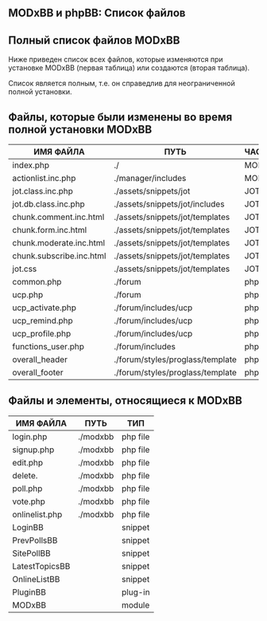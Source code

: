 
<meta http-equiv="Content-Type" content="text/html; charset=utf-8">
<h2>MODxBB и phpBB: Список файлов</h2>

<h2 class="page-header">Полный список файлов MODxBB</h2>
<p>Ниже приведен список всех файлов, которые изменяются при установке MODxBB (первая таблица) или создаются (вторая таблица).</p>
<p>Список является полным, т.е. он справедлив для неограниченной полной установки.</p>
<h2 class="page-header">Файлы, которые были изменены во время полной установки MODxBB</h2>
<div class="flip-scroll">
	<table class="table table-bordered table-vcenter flip-content">
		<thead class="flip-content bordered-palegreen">
			<tr><th>ИМЯ ФАЙЛА</th><th>ПУТЬ</th><th>ЧАСТЬ</th></tr>
		</thead>
		<tbody>
			<tr>
				<td>index.php</td>
				<td>./</td>
				<td>MODx</td>
			</tr>
			<tr>
				<td>actionlist.inc.php</td>
				<td>./manager/includes</td>
				<td>MODx</td>
			</tr>
			<tr>
				<td>jot.class.inc.php</td>
				<td>./assets/snippets/jot</td>
				<td>JOT</td>
			</tr>
			<tr>
				<td>jot.db.class.inc.php</td>
				<td>./assets/snippets/jot/includes</td>
				<td>JOT</td>
			</tr>
			<tr>
				<td>chunk.comment.inc.html</td>
				<td>./assets/snippets/jot/templates</td>
				<td>JOT</td>
			</tr>
			<tr>
				<td>chunk.form.inc.html</td>
				<td>./assets/snippets/jot/templates</td>
				<td>JOT</td>
			</tr>
			<tr>
				<td>chunk.moderate.inc.html</td>
				<td>./assets/snippets/jot/templates</td>
				<td>JOT</td>
			</tr>
			<tr>
				<td>chunk.subscribe.inc.html</td>
				<td>./assets/snippets/jot/templates</td>
				<td>JOT</td>
			</tr>
			<tr>
				<td>jot.css</td>
				<td>./assets/snippets/jot/templates</td>
				<td>JOT</td>
			</tr>
			<tr>
				<td>common.php</td>
				<td>./forum</td>
				<td>phpBB</td>
			</tr>
			<tr>
				<td>ucp.php</td>
				<td>./forum</td>
				<td>phpBB</td>
			</tr>
			<tr>
				<td>ucp_activate.php</td>
				<td>./forum/includes/ucp</td>
				<td>phpBB</td>
			</tr>
			<tr>
				<td>ucp_remind.php</td>
				<td>./forum/includes/ucp</td>
				<td>phpBB</td>
			</tr>
			<tr>
				<td>ucp_profile.php</td>
				<td>./forum/includes/ucp</td>
				<td>phpBB</td>
			</tr>
			<tr>
				<td>functions_user.php</td>
				<td>./forum/includes</td>
				<td>phpBB</td>
			</tr>
			<tr>
				<td>overall_header</td>
				<td>./forum/styles/proglass/template</td>
				<td>phpBB</td>
			</tr>
			<tr>
				<td>overall_footer</td>
				<td>./forum/styles/proglass/template</td>
				<td>phpBB</td>
			</tr>
		</tbody>
	</table>
</div>
<h2 class="page-header">Файлы и элементы, относящиеся к MODxBB</h2>
<div class="flip-scroll">
	<table class="table table-bordered table-vcenter flip-content">
		<thead class="flip-content bordered-palegreen">
			<tr><th>ИМЯ ФАЙЛА</th><th>ПУТЬ</th><th>ТИП</th></tr>
		</thead>
		<tbody>
			<tr>
				<td>login.php</td>
				<td>./modxbb</td>
				<td>php file</td>
			</tr>
			<tr>
				<td>signup.php</td>
				<td>./modxbb</td>
				<td>php file</td>
			</tr>
			<tr>
				<td>edit.php</td>
				<td>./modxbb</td>
				<td>php file</td>
			</tr>
			<tr>
				<td>delete.</td>
				<td>./modxbb</td>
				<td>php file</td>
			</tr>
			<tr>
				<td>poll.php</td>
				<td>./modxbb</td>
				<td>php file</td>
			</tr>
			<tr>
				<td>vote.php</td>
				<td>./modxbb</td>
				<td>php file</td>
			</tr>
			<tr>
				<td>onlinelist.php</td>
				<td>./modxbb</td>
				<td>php file</td>
			</tr>
			<tr>
				<td>LoginBB</td>
				<td></td>
				<td>snippet</td>
			</tr>
			<tr>
				<td>PrevPollsBB</td>
				<td></td>
				<td>snippet</td>
			</tr>
			<tr>
				<td>SitePollBB</td>
				<td></td>
				<td>snippet</td>
			</tr>
			<tr>
				<td>LatestTopicsBB</td>
				<td></td>
				<td>snippet</td>
			</tr>
			<tr>
				<td>OnlineListBB</td>
				<td></td>
				<td>snippet</td>
			</tr>
			<tr>
				<td>PluginBB</td>
				<td></td>
				<td>plug-in</td>
			</tr>
			<tr>
				<td>MODxBB</td>
				<td></td>
				<td>module</td>
			</tr>
		</tbody>
	</table>
</div>